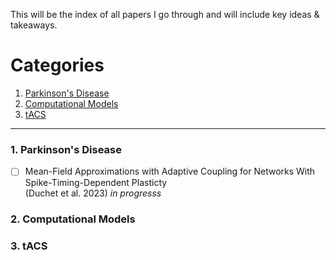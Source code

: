 This will be the index of all papers I go through and will include key ideas & takeaways. 

# Categories
1. [Parkinson's Disease](#1-parkinsons-disease)
2. [Computational Models](#2-computational-models)
3. [tACS](#3-tacs)

---

### 1. Parkinson's Disease
- [ ] Mean-Field Approximations with Adaptive Coupling for Networks With Spike-Timing-Dependent Plasticty <br>
      (Duchet et al. 2023) *in progresss*

### 2. Computational Models

### 3. tACS
